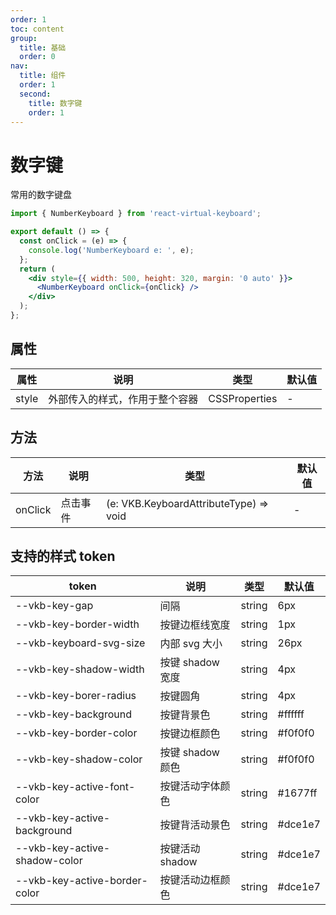 ```yaml
---
order: 1
toc: content
group:
  title: 基础
  order: 0
nav:
  title: 组件
  order: 1
  second:
    title: 数字键
    order: 1
---
```


# 数字键

常用的数字键盘

```jsx
import { NumberKeyboard } from 'react-virtual-keyboard';

export default () => {
  const onClick = (e) => {
    console.log('NumberKeyboard e: ', e);
  };
  return (
    <div style={{ width: 500, height: 320, margin: '0 auto' }}>
      <NumberKeyboard onClick={onClick} />
    </div>
  );
};
```

## 属性

| 属性  | 说明                           | 类型          | 默认值 |
| ----- | ------------------------------ | ------------- | ------ |
| style | 外部传入的样式，作用于整个容器 | CSSProperties | -      |

## 方法

| 方法    | 说明     | 类型                                   | 默认值 |
| ------- | -------- | -------------------------------------- | ------ |
| onClick | 点击事件 | (e: VKB.KeyboardAttributeType) => void | -      |

## 支持的样式 token

| token                         | 说明             | 类型   | 默认值  |
| ----------------------------- | ---------------- | ------ | ------- |
| --vkb-key-gap                 | 间隔             | string | 6px     |
| --vkb-key-border-width        | 按键边框线宽度   | string | 1px     |
| --vkb-keyboard-svg-size       | 内部 svg 大小    | string | 26px    |
| --vkb-key-shadow-width        | 按键 shadow 宽度 | string | 4px     |
| --vkb-key-borer-radius        | 按键圆角         | string | 4px     |
| --vkb-key-background          | 按键背景色       | string | #ffffff |
| --vkb-key-border-color        | 按键边框颜色     | string | #f0f0f0 |
| --vkb-key-shadow-color        | 按键 shadow 颜色 | string | #f0f0f0 |
| --vkb-key-active-font-color   | 按键活动字体颜色 | string | #1677ff |
| --vkb-key-active-background   | 按键背活动景色   | string | #dce1e7 |
| --vkb-key-active-shadow-color | 按键活动 shadow  | string | #dce1e7 |
| --vkb-key-active-border-color | 按键活动边框颜色 | string | #dce1e7 |

